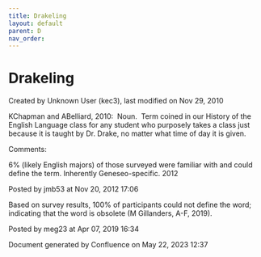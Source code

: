 ```yaml
---
title: Drakeling
layout: default
parent: D
nav_order:
---
```


# Drakeling

Created by  Unknown User (kec3), last modified on Nov 29, 2010

KChapman and ABelliard, 2010:  Noun.  Term coined in our History of the English Language class for any student who purposely takes a class just because it is taught by Dr. Drake, no matter what time of day it is given.  

Comments:

6% (likely English majors) of those surveyed were familiar with and could define the term. Inherently Geneseo-specific. 2012

Posted by jmb53 at Nov 20, 2012 17:06

Based on survey results, 100% of participants could not define the word; indicating that the word is obsolete (M Gillanders, A-F, 2019).

Posted by meg23 at Apr 07, 2019 16:34

Document generated by Confluence on May 22, 2023 12:37



